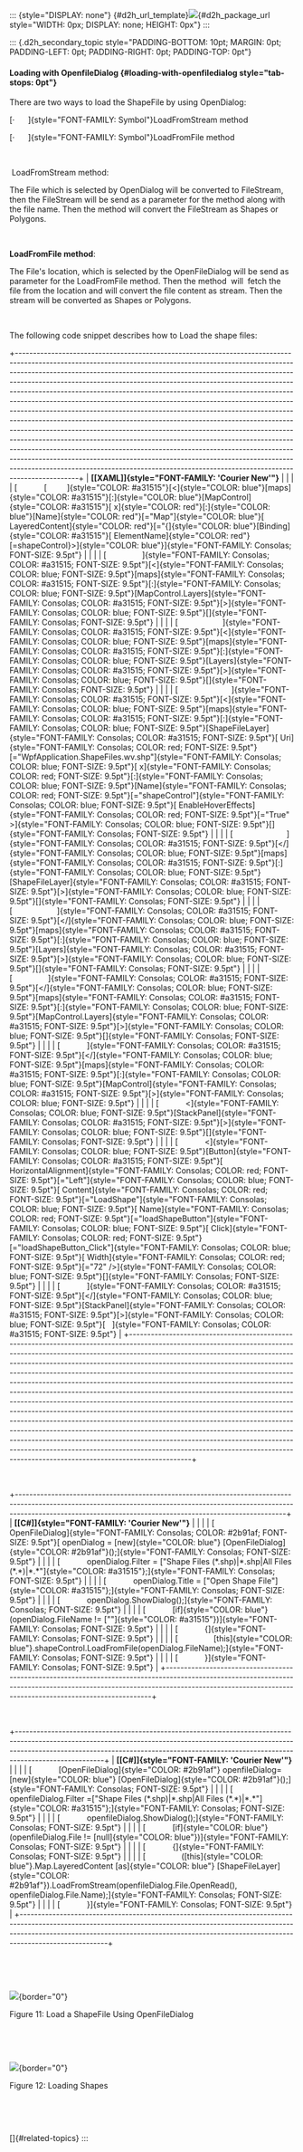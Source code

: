 ::: {style="DISPLAY: none"}
[](ms-xhelp:///?Id=d2h_url_template){#d2h_url_template}![](!package_url!){#d2h_package_url style="WIDTH: 0px; DISPLAY: none; HEIGHT: 0px"}
:::

::: {.d2h_secondary_topic style="PADDING-BOTTOM: 10pt; MARGIN: 0pt; PADDING-LEFT: 0pt; PADDING-RIGHT: 0pt; PADDING-TOP: 0pt"}
#### Loading with OpenfileDialog {#loading-with-openfiledialog style="tab-stops: 0pt"}

There are two ways to load the ShapeFile by using OpenDialog:

[·      ]{style="FONT-FAMILY: Symbol"}LoadFromStream method

[·      ]{style="FONT-FAMILY: Symbol"}LoadFromFile method

 

 LoadFromStream method:

The File which is selected by OpenDialog will be converted to FileStream, then the FileStream will be send as a parameter for the method along with the file name. Then the method will convert the FileStream as Shapes or Polygons.

 

**LoadFromFile method**:

The File's location, which is selected by the OpenFileDialog will be send as parameter for the LoadFromFile method. Then the method  will  fetch the file from the location and will convert the file content as stream. Then the stream will be converted as Shapes or Polygons.

 

The following code snippet describes how to Load the shape files:

+-----------------------------------------------------------------------------------------------------------------------------------------------------------------------------------------------------------------------------------------------------------------------------------------------------------------------------------------------------------------------------------------------------------------------------------------------------------------------------------------------------------------------------------------------------------------------------------------------------------------------------------------------------------------------------------------------------------------------------------------------------------------------------------------------------------------------------------------------------------------------------------------------------------------------------------------------------------------------------------------------------------------------------------------------------------------------+
| **[\[XAML\]]{style="FONT-FAMILY: 'Courier New'"}**                                                                                                                                                                                                                                                                                                                                                                                                                                                                                                                                                                                                                                                                                                                                                                                                                                                                                                                                                                                                                    |
|                                                                                                                                                                                                                                                                                                                                                                                                                                                                                                                                                                                                                                                                                                                                                                                                                                                                                                                                                                                                                                                                       |
| [            [         ]{style="COLOR: #a31515"}[\<]{style="COLOR: blue"}[maps]{style="COLOR: #a31515"}[:]{style="COLOR: blue"}[MapControl]{style="COLOR: #a31515"}[ x]{style="COLOR: red"}[:]{style="COLOR: blue"}[Name]{style="COLOR: red"}[=\"Map\"]{style="COLOR: blue"}[ LayeredContent]{style="COLOR: red"}[=\"{]{style="COLOR: blue"}[Binding]{style="COLOR: #a31515"}[ ElementName]{style="COLOR: red"}[=shapeControl}\>]{style="COLOR: blue"}]{style="FONT-FAMILY: Consolas; FONT-SIZE: 9.5pt"}                                                                                                                                                                                                                                                                                                                                                                                                                                                                                                                                                              |
|                                                                                                                                                                                                                                                                                                                                                                                                                                                                                                                                                                                                                                                                                                                                                                                                                                                                                                                                                                                                                                                                       |
| [                ]{style="FONT-FAMILY: Consolas; COLOR: #a31515; FONT-SIZE: 9.5pt"}[\<]{style="FONT-FAMILY: Consolas; COLOR: blue; FONT-SIZE: 9.5pt"}[maps]{style="FONT-FAMILY: Consolas; COLOR: #a31515; FONT-SIZE: 9.5pt"}[:]{style="FONT-FAMILY: Consolas; COLOR: blue; FONT-SIZE: 9.5pt"}[MapControl.Layers]{style="FONT-FAMILY: Consolas; COLOR: #a31515; FONT-SIZE: 9.5pt"}[\>]{style="FONT-FAMILY: Consolas; COLOR: blue; FONT-SIZE: 9.5pt"}[]{style="FONT-FAMILY: Consolas; FONT-SIZE: 9.5pt"}                                                                                                                                                                                                                                                                                                                                                                                                                                                                                                                                                                |
|                                                                                                                                                                                                                                                                                                                                                                                                                                                                                                                                                                                                                                                                                                                                                                                                                                                                                                                                                                                                                                                                       |
| [                    ]{style="FONT-FAMILY: Consolas; COLOR: #a31515; FONT-SIZE: 9.5pt"}[\<]{style="FONT-FAMILY: Consolas; COLOR: blue; FONT-SIZE: 9.5pt"}[maps]{style="FONT-FAMILY: Consolas; COLOR: #a31515; FONT-SIZE: 9.5pt"}[:]{style="FONT-FAMILY: Consolas; COLOR: blue; FONT-SIZE: 9.5pt"}[Layers]{style="FONT-FAMILY: Consolas; COLOR: #a31515; FONT-SIZE: 9.5pt"}[\>]{style="FONT-FAMILY: Consolas; COLOR: blue; FONT-SIZE: 9.5pt"}[]{style="FONT-FAMILY: Consolas; FONT-SIZE: 9.5pt"}                                                                                                                                                                                                                                                                                                                                                                                                                                                                                                                                                                       |
|                                                                                                                                                                                                                                                                                                                                                                                                                                                                                                                                                                                                                                                                                                                                                                                                                                                                                                                                                                                                                                                                       |
| [                        ]{style="FONT-FAMILY: Consolas; COLOR: #a31515; FONT-SIZE: 9.5pt"}[\<]{style="FONT-FAMILY: Consolas; COLOR: blue; FONT-SIZE: 9.5pt"}[maps]{style="FONT-FAMILY: Consolas; COLOR: #a31515; FONT-SIZE: 9.5pt"}[:]{style="FONT-FAMILY: Consolas; COLOR: blue; FONT-SIZE: 9.5pt"}[ShapeFileLayer]{style="FONT-FAMILY: Consolas; COLOR: #a31515; FONT-SIZE: 9.5pt"}[ Uri]{style="FONT-FAMILY: Consolas; COLOR: red; FONT-SIZE: 9.5pt"}[=\"WpfApplication.ShapeFiles.wv.shp\"]{style="FONT-FAMILY: Consolas; COLOR: blue; FONT-SIZE: 9.5pt"}[ x]{style="FONT-FAMILY: Consolas; COLOR: red; FONT-SIZE: 9.5pt"}[:]{style="FONT-FAMILY: Consolas; COLOR: blue; FONT-SIZE: 9.5pt"}[Name]{style="FONT-FAMILY: Consolas; COLOR: red; FONT-SIZE: 9.5pt"}[=\"shapeControl\"]{style="FONT-FAMILY: Consolas; COLOR: blue; FONT-SIZE: 9.5pt"}[ EnableHoverEffects]{style="FONT-FAMILY: Consolas; COLOR: red; FONT-SIZE: 9.5pt"}[=\"True\" \>]{style="FONT-FAMILY: Consolas; COLOR: blue; FONT-SIZE: 9.5pt"}[]{style="FONT-FAMILY: Consolas; FONT-SIZE: 9.5pt"} |
|                                                                                                                                                                                                                                                                                                                                                                                                                                                                                                                                                                                                                                                                                                                                                                                                                                                                                                                                                                                                                                                                       |
| [                        ]{style="FONT-FAMILY: Consolas; COLOR: #a31515; FONT-SIZE: 9.5pt"}[\</]{style="FONT-FAMILY: Consolas; COLOR: blue; FONT-SIZE: 9.5pt"}[maps]{style="FONT-FAMILY: Consolas; COLOR: #a31515; FONT-SIZE: 9.5pt"}[:]{style="FONT-FAMILY: Consolas; COLOR: blue; FONT-SIZE: 9.5pt"}[ShapeFileLayer]{style="FONT-FAMILY: Consolas; COLOR: #a31515; FONT-SIZE: 9.5pt"}[\>]{style="FONT-FAMILY: Consolas; COLOR: blue; FONT-SIZE: 9.5pt"}[]{style="FONT-FAMILY: Consolas; FONT-SIZE: 9.5pt"}                                                                                                                                                                                                                                                                                                                                                                                                                                                                                                                                                          |
|                                                                                                                                                                                                                                                                                                                                                                                                                                                                                                                                                                                                                                                                                                                                                                                                                                                                                                                                                                                                                                                                       |
| [                    ]{style="FONT-FAMILY: Consolas; COLOR: #a31515; FONT-SIZE: 9.5pt"}[\</]{style="FONT-FAMILY: Consolas; COLOR: blue; FONT-SIZE: 9.5pt"}[maps]{style="FONT-FAMILY: Consolas; COLOR: #a31515; FONT-SIZE: 9.5pt"}[:]{style="FONT-FAMILY: Consolas; COLOR: blue; FONT-SIZE: 9.5pt"}[Layers]{style="FONT-FAMILY: Consolas; COLOR: #a31515; FONT-SIZE: 9.5pt"}[\>]{style="FONT-FAMILY: Consolas; COLOR: blue; FONT-SIZE: 9.5pt"}[]{style="FONT-FAMILY: Consolas; FONT-SIZE: 9.5pt"}                                                                                                                                                                                                                                                                                                                                                                                                                                                                                                                                                                      |
|                                                                                                                                                                                                                                                                                                                                                                                                                                                                                                                                                                                                                                                                                                                                                                                                                                                                                                                                                                                                                                                                       |
| [                ]{style="FONT-FAMILY: Consolas; COLOR: #a31515; FONT-SIZE: 9.5pt"}[\</]{style="FONT-FAMILY: Consolas; COLOR: blue; FONT-SIZE: 9.5pt"}[maps]{style="FONT-FAMILY: Consolas; COLOR: #a31515; FONT-SIZE: 9.5pt"}[:]{style="FONT-FAMILY: Consolas; COLOR: blue; FONT-SIZE: 9.5pt"}[MapControl.Layers]{style="FONT-FAMILY: Consolas; COLOR: #a31515; FONT-SIZE: 9.5pt"}[\>]{style="FONT-FAMILY: Consolas; COLOR: blue; FONT-SIZE: 9.5pt"}[]{style="FONT-FAMILY: Consolas; FONT-SIZE: 9.5pt"}                                                                                                                                                                                                                                                                                                                                                                                                                                                                                                                                                               |
|                                                                                                                                                                                                                                                                                                                                                                                                                                                                                                                                                                                                                                                                                                                                                                                                                                                                                                                                                                                                                                                                       |
| [            ]{style="FONT-FAMILY: Consolas; COLOR: #a31515; FONT-SIZE: 9.5pt"}[\</]{style="FONT-FAMILY: Consolas; COLOR: blue; FONT-SIZE: 9.5pt"}[maps]{style="FONT-FAMILY: Consolas; COLOR: #a31515; FONT-SIZE: 9.5pt"}[:]{style="FONT-FAMILY: Consolas; COLOR: blue; FONT-SIZE: 9.5pt"}[MapControl]{style="FONT-FAMILY: Consolas; COLOR: #a31515; FONT-SIZE: 9.5pt"}[\>]{style="FONT-FAMILY: Consolas; COLOR: blue; FONT-SIZE: 9.5pt"}                                                                                                                                                                                                                                                                                                                                                                                                                                                                                                                                                                                                                             |
|                                                                                                                                                                                                                                                                                                                                                                                                                                                                                                                                                                                                                                                                                                                                                                                                                                                                                                                                                                                                                                                                       |
| [            \<]{style="FONT-FAMILY: Consolas; COLOR: blue; FONT-SIZE: 9.5pt"}[StackPanel]{style="FONT-FAMILY: Consolas; COLOR: #a31515; FONT-SIZE: 9.5pt"}[\>]{style="FONT-FAMILY: Consolas; COLOR: blue; FONT-SIZE: 9.5pt"}[]{style="FONT-FAMILY: Consolas; FONT-SIZE: 9.5pt"}                                                                                                                                                                                                                                                                                                                                                                                                                                                                                                                                                                                                                                                                                                                                                                                      |
|                                                                                                                                                                                                                                                                                                                                                                                                                                                                                                                                                                                                                                                                                                                                                                                                                                                                                                                                                                                                                                                                       |
| [            \<]{style="FONT-FAMILY: Consolas; COLOR: blue; FONT-SIZE: 9.5pt"}[Button]{style="FONT-FAMILY: Consolas; COLOR: #a31515; FONT-SIZE: 9.5pt"}[ HorizontalAlignment]{style="FONT-FAMILY: Consolas; COLOR: red; FONT-SIZE: 9.5pt"}[=\"Left\"]{style="FONT-FAMILY: Consolas; COLOR: blue; FONT-SIZE: 9.5pt"}[ Content]{style="FONT-FAMILY: Consolas; COLOR: red; FONT-SIZE: 9.5pt"}[=\"LoadShape\"]{style="FONT-FAMILY: Consolas; COLOR: blue; FONT-SIZE: 9.5pt"}[ Name]{style="FONT-FAMILY: Consolas; COLOR: red; FONT-SIZE: 9.5pt"}[=\"loadShapeButton\"]{style="FONT-FAMILY: Consolas; COLOR: blue; FONT-SIZE: 9.5pt"}[ Click]{style="FONT-FAMILY: Consolas; COLOR: red; FONT-SIZE: 9.5pt"}[=\"loadShapeButton_Click\"]{style="FONT-FAMILY: Consolas; COLOR: blue; FONT-SIZE: 9.5pt"}[ Width]{style="FONT-FAMILY: Consolas; COLOR: red; FONT-SIZE: 9.5pt"}[=\"72\" /\>]{style="FONT-FAMILY: Consolas; COLOR: blue; FONT-SIZE: 9.5pt"}[]{style="FONT-FAMILY: Consolas; FONT-SIZE: 9.5pt"}                                                                    |
|                                                                                                                                                                                                                                                                                                                                                                                                                                                                                                                                                                                                                                                                                                                                                                                                                                                                                                                                                                                                                                                                       |
| [            ]{style="FONT-FAMILY: Consolas; COLOR: #a31515; FONT-SIZE: 9.5pt"}[\</]{style="FONT-FAMILY: Consolas; COLOR: blue; FONT-SIZE: 9.5pt"}[StackPanel]{style="FONT-FAMILY: Consolas; COLOR: #a31515; FONT-SIZE: 9.5pt"}[\>]{style="FONT-FAMILY: Consolas; COLOR: blue; FONT-SIZE: 9.5pt"}[   ]{style="FONT-FAMILY: Consolas; COLOR: #a31515; FONT-SIZE: 9.5pt"}                                                                                                                                                                                                                                                                                                                                                                                                                                                                                                                                                                                                                                                                                               |
+-----------------------------------------------------------------------------------------------------------------------------------------------------------------------------------------------------------------------------------------------------------------------------------------------------------------------------------------------------------------------------------------------------------------------------------------------------------------------------------------------------------------------------------------------------------------------------------------------------------------------------------------------------------------------------------------------------------------------------------------------------------------------------------------------------------------------------------------------------------------------------------------------------------------------------------------------------------------------------------------------------------------------------------------------------------------------+

 

+--------------------------------------------------------------------------------------------------------------------------------------------------------------------------------------------------------------------------------------+
| **[\[C#\]]{style="FONT-FAMILY: 'Courier New'"}**                                                                                                                                                                                     |
|                                                                                                                                                                                                                                      |
| [            OpenFileDialog]{style="FONT-FAMILY: Consolas; COLOR: #2b91af; FONT-SIZE: 9.5pt"}[ openDialog = [new]{style="COLOR: blue"} [OpenFileDialog]{style="COLOR: #2b91af"}();]{style="FONT-FAMILY: Consolas; FONT-SIZE: 9.5pt"} |
|                                                                                                                                                                                                                                      |
| [            openDialog.Filter = [\"Shape Files (\*.shp)\|\*.shp\|All Files (\*.\*)\|\*.\*\"]{style="COLOR: #a31515"};]{style="FONT-FAMILY: Consolas; FONT-SIZE: 9.5pt"}                                                             |
|                                                                                                                                                                                                                                      |
| [            openDialog.Title = [\"Open Shape File\"]{style="COLOR: #a31515"};]{style="FONT-FAMILY: Consolas; FONT-SIZE: 9.5pt"}                                                                                                     |
|                                                                                                                                                                                                                                      |
| [            openDialog.ShowDialog();]{style="FONT-FAMILY: Consolas; FONT-SIZE: 9.5pt"}                                                                                                                                              |
|                                                                                                                                                                                                                                      |
| [            [if]{style="COLOR: blue"} (openDialog.FileName != [\"\"]{style="COLOR: #a31515"})]{style="FONT-FAMILY: Consolas; FONT-SIZE: 9.5pt"}                                                                                     |
|                                                                                                                                                                                                                                      |
| [            {]{style="FONT-FAMILY: Consolas; FONT-SIZE: 9.5pt"}                                                                                                                                                                     |
|                                                                                                                                                                                                                                      |
| [                [this]{style="COLOR: blue"}.shapeControl.LoadFromFile(openDialog.FileName);]{style="FONT-FAMILY: Consolas; FONT-SIZE: 9.5pt"}                                                                                       |
|                                                                                                                                                                                                                                      |
| [            }]{style="FONT-FAMILY: Consolas; FONT-SIZE: 9.5pt"}                                                                                                                                                                     |
+--------------------------------------------------------------------------------------------------------------------------------------------------------------------------------------------------------------------------------------+

 

+------------------------------------------------------------------------------------------------------------------------------------------------------------------------------------------------------------------------------------------------------------------+
| **[\[C#\]]{style="FONT-FAMILY: 'Courier New'"}**                                                                                                                                                                                                                 |
|                                                                                                                                                                                                                                                                  |
| [            [OpenFileDialog]{style="COLOR: #2b91af"} openfileDialog=[new]{style="COLOR: blue"} [OpenFileDialog]{style="COLOR: #2b91af"}();]{style="FONT-FAMILY: Consolas; FONT-SIZE: 9.5pt"}                                                                    |
|                                                                                                                                                                                                                                                                  |
| [            openfileDialog.Filter =[\"Shape Files (\*.shp)\|\*.shp\|All Files (\*.\*)\|\*.\*\"]{style="COLOR: #a31515"};]{style="FONT-FAMILY: Consolas; FONT-SIZE: 9.5pt"}                                                                                      |
|                                                                                                                                                                                                                                                                  |
| [            openfileDialog.ShowDialog();]{style="FONT-FAMILY: Consolas; FONT-SIZE: 9.5pt"}                                                                                                                                                                      |
|                                                                                                                                                                                                                                                                  |
| [            [if]{style="COLOR: blue"} (openfileDialog.File != [null]{style="COLOR: blue"})]{style="FONT-FAMILY: Consolas; FONT-SIZE: 9.5pt"}                                                                                                                    |
|                                                                                                                                                                                                                                                                  |
| [            {]{style="FONT-FAMILY: Consolas; FONT-SIZE: 9.5pt"}                                                                                                                                                                                                 |
|                                                                                                                                                                                                                                                                  |
| [                ([this]{style="COLOR: blue"}.Map.LayeredContent [as]{style="COLOR: blue"} [ShapeFileLayer]{style="COLOR: #2b91af"}).LoadFromStream(openfileDialog.File.OpenRead(), openfileDialog.File.Name);]{style="FONT-FAMILY: Consolas; FONT-SIZE: 9.5pt"} |
|                                                                                                                                                                                                                                                                  |
| [            }]{style="FONT-FAMILY: Consolas; FONT-SIZE: 9.5pt"}                                                                                                                                                                                                 |
+------------------------------------------------------------------------------------------------------------------------------------------------------------------------------------------------------------------------------------------------------------------+

 

 

![](ImagesExt/image29_11.png){border="0"}

Figure 11: Load a ShapeFile Using OpenFileDialog

 

 

![](ImagesExt/image29_12.png){border="0"}

Figure 12: Loading Shapes

 

 

[]{#related-topics}
:::
